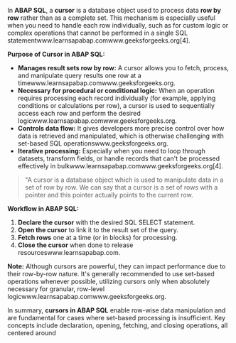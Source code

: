 In **ABAP SQL**, a **cursor** is a database object used to process data **row by row** rather than as a complete set. This mechanism is especially useful when you need to handle each row individually, such as for custom logic or complex operations that cannot be performed in a single SQL statementwww.learnsapabap.comwww.geeksforgeeks.org[4].

**Purpose of Cursor in ABAP SQL:**

- **Manages result sets row by row:** A cursor allows you to fetch, process, and manipulate query results one row at a timewww.learnsapabap.comwww.geeksforgeeks.org.
- **Necessary for procedural or conditional logic:** When an operation requires processing each record individually (for example, applying conditions or calculations per row), a cursor is used to sequentially access each row and perform the desired logicwww.learnsapabap.comwww.geeksforgeeks.org.
- **Controls data flow:** It gives developers more precise control over how data is retrieved and manipulated, which is otherwise challenging with set-based SQL operationswww.geeksforgeeks.org.
- **Iterative processing:** Especially when you need to loop through datasets, transform fields, or handle records that can't be processed effectively in bulkwww.learnsapabap.comwww.geeksforgeeks.org[4].

> "A cursor is a database object which is used to manipulate data in a set of row by row. We can say that a cursor is a set of rows with a pointer and this pointer actually points to the current row.

**Workflow in ABAP SQL:**

1. **Declare the cursor** with the desired SQL SELECT statement.
2. **Open the cursor** to link it to the result set of the query.
3. **Fetch rows** one at a time (or in blocks) for processing.
4. **Close the cursor** when done to release resourceswww.learnsapabap.com.

**Note:** Although cursors are powerful, they can impact performance due to their row-by-row nature. It's generally recommended to use set-based operations whenever possible, utilizing cursors only when absolutely necessary for granular, row-level logicwww.learnsapabap.comwww.geeksforgeeks.org.

In summary, **cursors in ABAP SQL** enable row-wise data manipulation and are fundamental for cases where set-based processing is insufficient. Key concepts include declaration, opening, fetching, and closing operations, all centered around